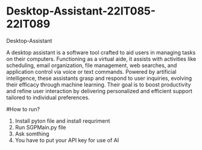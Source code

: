 # Desktop-Assistant-22IT085-22IT089
Desktop-Assistant

A desktop assistant is a software tool crafted to aid users in managing tasks on their computers. Functioning as a virtual aide, it assists with activities like scheduling, email organization, file management, web searches, and application control via voice or text commands. Powered by artificial intelligence, these assistants grasp and respond to user inquiries, evolving their efficacy through machine learning. Their goal is to boost productivity and refine user interaction by delivering personalized and efficient support tailored to individual preferences.

#How to run?
1. Install pyton file and install requriment
2. Run SGPMain.py file
3. Ask somthing
4. You have to put your API key for use of AI
